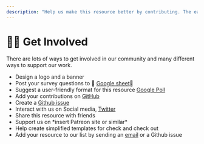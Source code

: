 ```yaml
---
description: "Help us make this resource better by contributing. The easiest way is to click on the button at the right \"Edit on Github\" on every page! \U0001F449 \U0001F449"
---
```


# 🙌🏽 Get Involved



There are lots of ways to get involved in our community and many different ways to support our work.

* Design a logo and a banner 
* Post your survey questions to 👏 [Google sheet](https://docs.google.com/spreadsheets/d/1S1Xcghi2Y7RqUCHcv6RTHtQogcSJVDb160SWDjnOcys/edit?usp=sharing)👏
* Suggest a user-friendly format for this resource [Google Poll](https://etherpad.wikimedia.org/p/Survey_2__Computational_Inclusion)
* Add your contributions on [GitHub](https://github.com/selgebali/OpenCider)
* Create a [Github issue](https://github.com/selgebali/OpenCider/issues/new/choose)
* Interact with us on Social media, [Twitter](https://twitter.com/OpenCIDER)
* Share this resource with friends
* Support us on \*insert Patreon site or similar\* 
* Help create simplified templates for check and check out
* Add your resource to our list by sending an [email](mailto:selgebali@gmail.com) or a Github issue



